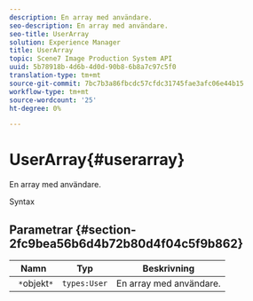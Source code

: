 ```yaml
---
description: En array med användare.
seo-description: En array med användare.
seo-title: UserArray
solution: Experience Manager
title: UserArray
topic: Scene7 Image Production System API
uuid: 5b78918b-4d6b-4d0d-90b8-6b8a7c97c5f0
translation-type: tm+mt
source-git-commit: 7bc7b3a86fbcdc57cfdc31745fae3afc06e44b15
workflow-type: tm+mt
source-wordcount: '25'
ht-degree: 0%

---
```



# UserArray{#userarray}

En array med användare.

Syntax

## Parametrar {#section-2fc9bea56b6d4b72b80d4f04c5f9b862}

| Namn | Typ | Beskrivning |
|---|---|---|
| ` *`objekt`*` | `types:User` | En array med användare. |


